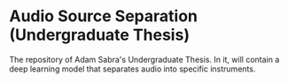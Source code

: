 # Audio Source Separation (Undergraduate Thesis)
 The repository of Adam Sabra's Undergraduate Thesis. In it, will contain a deep learning model that separates audio into specific instruments.
 
